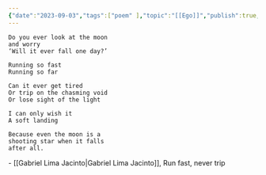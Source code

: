 ```yaml
---
{"date":"2023-09-03","tags":["poem" ],"topic":"[[Ego]]","publish":true,"PassFrontmatter":true}
---
```


```elite
Do you ever look at the moon
and worry
‘Will it ever fall one day?’

Running so fast
Running so far

Can it ever get tired
Or trip on the chasming void
Or lose sight of the light

I can only wish it
A soft landing

Because even the moon is a
shooting star when it falls
after all.
```
\- [[Gabriel Lima Jacinto\|Gabriel Lima Jacinto]], Run fast, never trip